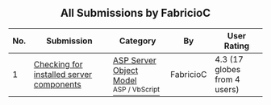 ﻿<div align="center">

## All Submissions by FabricioC

</div>

No.  | Submission | Category | By   | User Rating
---- | ---------- | -------- | ---- | -----------
1 | [Checking for installed server components<br />](https://github.com/Planet-Source-Code/fabricioc-checking-for-installed-server-components__4-8976) | [ASP Server Object Model<br /><sup>ASP / VbScript</sup>](../ByCategory/asp-server-object-model__4-32.md) | FabricioC | 4.3 (17 globes from 4 users)
